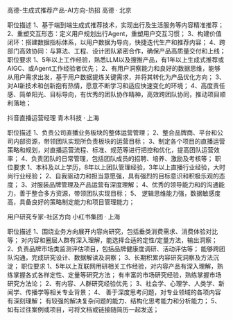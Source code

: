 高德-生成式推荐产品-AI方向-热招
高德 · 北京

职位描述
1、基于端到端生成式推荐技术，实现出行及生活服务等内容精准推荐；
2、重塑交互形态：定义用户规划出行Agent，重塑用户交互习惯；
3、构建价值闭环：搭建数据指标体系，以用户数据为导向，快捷迭代生产和推荐内容；
4、跨部门高效协同：与算法、工程、设计团队紧密合作，确保产品高质量交付和上线；
职位要求
1、5年以上工作经验，熟悉LLM以及搜推产品，有1年以上生成式推荐或AIGC、或Agent工作经验者优先；
2、有用户洞察能力和良好的数据思维，能够从用户需求出发，基于用户数据提炼关键需求，并将其转化为产品优化方向；
3、对AI新技术和创新抱有热情，愿意不断学习和适应快速变化的环境；
4、高度责任感、简单阳光、目标导向，有优秀的团队协作精神，高效跨团队协同，推动项目顺利落地；



抖音直播运营经理
青木科技 · 上海

职位描述
1、负责公司直播业务板块的整体运营管理；
2、整合品牌商、平台和公司内部资源，带领团队实现所负责板块的运营目标；
3、制定各个项目的直播运营策略和规划，对直播运营流程、标准、规范等进行把控和优化，提高团队运营效率；
4、负责团队的日常管理，包括团队成员的招聘、培养、激励及考核等；
职位要求
1、本科及以上学历，8年以上团队管理经验，3年以上直播行业经验，大时尚行业经验；
2、自我驱动力和担当意愿强，具有强烈的目标意识和积极乐观的态度；
3、对服装品牌管理及产品运营有深度理解；
4、优秀的领导能力和的沟通能力，善于整合多方资源，带领团队实现目标；
5、 逻辑思维能力强，数据敏感度高，具备良好的策略制定能力和项目管理能力；



用户研究专家-社区方向
小红书集团 · 上海

职位描述
1、围绕业务方向展开内容向研究，包括垂类消费需求、消费体验对比等；
对内容和圈层人群有深入理解，能选择合适的定性/定量方法，输出洞察；
2、负责品牌市场类监测评估项目，包括品牌健康度调研、活动评估等；
能够跨团队沟通，完成研究设计、数据解读及洞察；
3、长期积累内容研究洞察及方法沉淀；
职位要求
1、5年以上互联网用研相关工作经验，对内容产品有深入理解，熟练掌握各式各样定性、定量等研究方法；
有丰富的市场研究经验，熟练掌握市场研究方法论；
2、有内容、人群研究经验优先；
3、社会学、心理学、人类学、新闻学、传播学等相关专业背景；
4、 善于深度思考问题，对专业领域的各项内容有深刻理解；
有较强的解决复杂问题的能力、结构化思考能力和分析能力；
5、如有过往案例或项目，可将文档或链接随简历一起发送；
